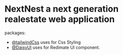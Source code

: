 # NextNest a next generation realestate web application

packages:

- [@tailwindCss](https://tailwindcss.com/) uses for Css Styling
- [@DaisyUI](https://daisyui.com/) uses for Redimate UI component.
